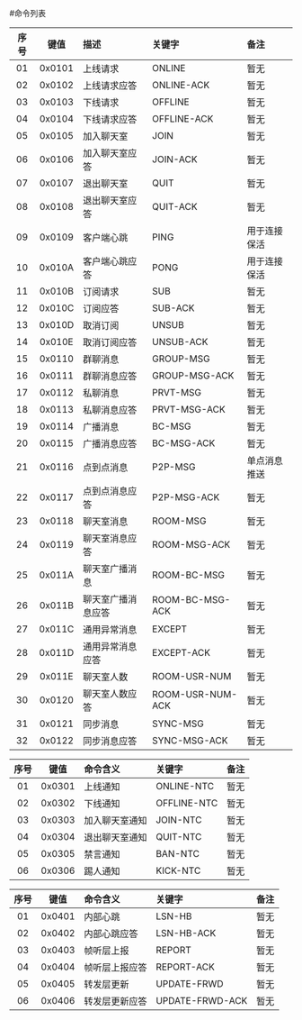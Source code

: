#命令列表

|**序号**|**键值**|**描述**|**关键字**|**备注**|
|:------:|:------:|:-------|:---------|:-------|
| 01 | 0x0101 | 上线请求 | ONLINE | 暂无 |
| 02 | 0x0102 |	上线请求应答 |	ONLINE-ACK | 暂无 |
| 03 | 0x0103 | 下线请求 | OFFLINE | 暂无 |
| 04 | 0x0104 | 下线请求应答 | OFFLINE-ACK | 暂无 |
| 05 | 0x0105 | 加入聊天室 | JOIN | 暂无 |
| 06 | 0x0106 | 加入聊天室应答 | JOIN-ACK | 暂无 |
| 07 | 0x0107 | 退出聊天室 | QUIT | 暂无 |
| 08 | 0x0108 | 退出聊天室应答 | QUIT-ACK | 暂无 |
| 09 | 0x0109 | 客户端心跳 | PING | 用于连接保活 |
| 10 | 0x010A | 客户端心跳应答 | PONG | 用于连接保活 |
| 11 | 0x010B | 订阅请求 | SUB | 暂无 |
| 12 | 0x010C | 订阅应答 | SUB-ACK | 暂无 |
| 13 | 0x010D | 取消订阅 | UNSUB | 暂无 |
| 14 | 0x010E | 取消订阅应答 | UNSUB-ACK | 暂无 |
| 15 | 0x0110 | 群聊消息 | GROUP-MSG | 暂无 |
| 16 | 0x0111 | 群聊消息应答 | GROUP-MSG-ACK | 暂无 |
| 17 | 0x0112 | 私聊消息 | PRVT-MSG | 暂无 |
| 18 | 0x0113 | 私聊消息应答 | PRVT-MSG-ACK | 暂无 |
| 19 | 0x0114 | 广播消息 | BC-MSG | 暂无 |
| 20 | 0x0115 | 广播消息应答 | BC-MSG-ACK | 暂无 |
| 21 | 0x0116 | 点到点消息 | P2P-MSG | 单点消息推送 |
| 22 | 0x0117 | 点到点消息应答 | P2P-MSG-ACK | 暂无 |
| 23 | 0x0118 | 聊天室消息 | ROOM-MSG | 暂无 |
| 24 | 0x0119 | 聊天室消息应答 | ROOM-MSG-ACK | 暂无 |
| 25 | 0x011A | 聊天室广播消息 | ROOM-BC-MSG | 暂无 |
| 26 | 0x011B | 聊天室广播消息应答 | ROOM-BC-MSG-ACK | 暂无 |
| 27 | 0x011C | 通用异常消息 | EXCEPT | 暂无 |
| 28 | 0x011D | 通用异常消息应答 | EXCEPT-ACK | 暂无 |
| 29 | 0x011E | 聊天室人数 | ROOM-USR-NUM | 暂无 |
| 30 | 0x0120 | 聊天室人数应答 | ROOM-USR-NUM-ACK | 暂无 |
| 31 | 0x0121 | 同步消息 | SYNC-MSG | 暂无 |
| 32 | 0x0122 | 同步消息应答 | SYNC-MSG-ACK | 暂无 |

| **序号** | **键值** | **命令含义** | **关键字** | **备注** |
|:------:|:------:|:-------|:---------|:-------|
| 01 | 0x0301 | 上线通知 | ONLINE-NTC | 暂无 |
| 02 | 0x0302 | 下线通知 | OFFLINE-NTC |暂无 |
| 03 | 0x0303 | 加入聊天室通知 | JOIN-NTC | 暂无 |
| 04 | 0x0304 | 退出聊天室通知 | QUIT-NTC | 暂无 |
| 05 | 0x0305 | 禁言通知 | BAN-NTC | 暂无 |
| 06 | 0x0306 | 踢人通知 | KICK-NTC | 暂无 |

| **序号** | **键值** | **命令含义** | **关键字** | **备注** |
|:------:|:------:|:-------|:---------|:-------|
| 01 | 0x0401 | 内部心跳 | LSN-HB | 暂无 |
| 02 | 0x0402 | 内部心跳应答 | LSN-HB-ACK | 暂无 |
| 03 | 0x0403 | 帧听层上报 | REPORT | 暂无 |
| 04 | 0x0404 | 帧听层上报应答 | REPORT-ACK | 暂无 |
| 05 | 0x0405 | 转发层更新 | UPDATE-FRWD | 暂无 |
| 06 | 0x0406 | 转发层更新应答 | UPDATE-FRWD-ACK | 暂无 |
